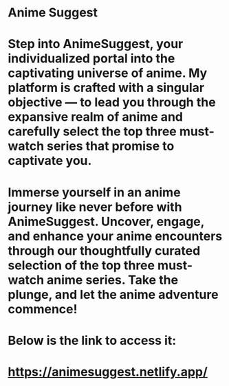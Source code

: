 # Anime Suggest

# Step into AnimeSuggest, your individualized portal into the captivating universe of anime. My platform is crafted with a singular objective — to lead you through the expansive realm of anime and carefully select the top three must-watch series that promise to captivate you.

# Immerse yourself in an anime journey like never before with AnimeSuggest. Uncover, engage, and enhance your anime encounters through our thoughtfully curated selection of the top three must-watch anime series. Take the plunge, and let the anime adventure commence!

# Below is the link to access it:
# https://animesuggest.netlify.app/
